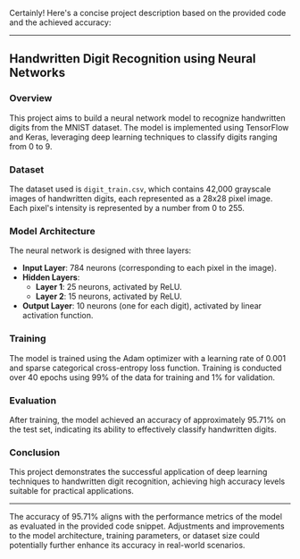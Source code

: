 Certainly! Here's a concise project description based on the provided code and the achieved accuracy:

---

## Handwritten Digit Recognition using Neural Networks

### Overview
This project aims to build a neural network model to recognize handwritten digits from the MNIST dataset. The model is implemented using TensorFlow and Keras, leveraging deep learning techniques to classify digits ranging from 0 to 9.

### Dataset
The dataset used is `digit_train.csv`, which contains 42,000 grayscale images of handwritten digits, each represented as a 28x28 pixel image. Each pixel's intensity is represented by a number from 0 to 255.

### Model Architecture
The neural network is designed with three layers:
- **Input Layer**: 784 neurons (corresponding to each pixel in the image).
- **Hidden Layers**: 
  - **Layer 1**: 25 neurons, activated by ReLU.
  - **Layer 2**: 15 neurons, activated by ReLU.
- **Output Layer**: 10 neurons (one for each digit), activated by linear activation function.

### Training
The model is trained using the Adam optimizer with a learning rate of 0.001 and sparse categorical cross-entropy loss function. Training is conducted over 40 epochs using 99% of the data for training and 1% for validation.

### Evaluation
After training, the model achieved an accuracy of approximately 95.71% on the test set, indicating its ability to effectively classify handwritten digits.

### Conclusion
This project demonstrates the successful application of deep learning techniques to handwritten digit recognition, achieving high accuracy levels suitable for practical applications.

---

The accuracy of 95.71% aligns with the performance metrics of the model as evaluated in the provided code snippet. Adjustments and improvements to the model architecture, training parameters, or dataset size could potentially further enhance its accuracy in real-world scenarios.

